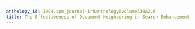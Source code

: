 ```yaml
---
anthology_id: 1994.ipm_journal-ir0anthology0volumeA30A2.6
title: The Effectiveness of Document Neighboring in Search Enhancement
---
```

